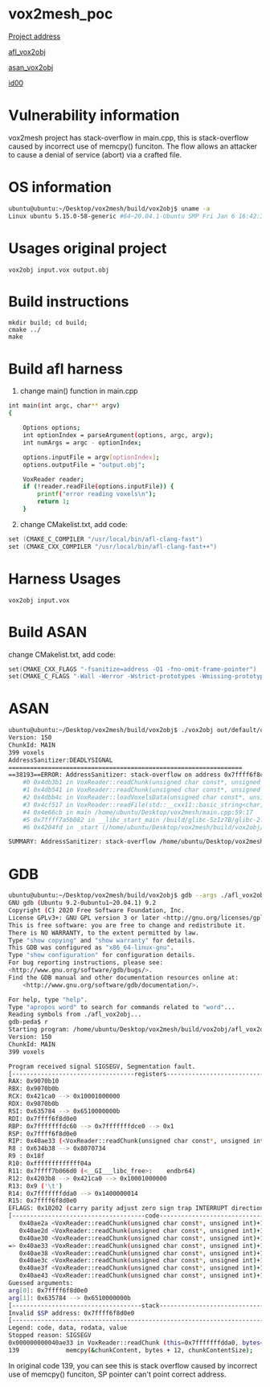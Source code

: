 # vox2mesh_poc

[Project address](https://github.com/cedricpinson/vox2mesh)

[afl_vox2obj](https://github.com/10cksYiqiyinHangzhouTechnology/vox2mesh_poc/blob/main/afl_vox2obj)

[asan_vox2obj](https://github.com/10cksYiqiyinHangzhouTechnology/vox2mesh_poc/blob/main/asan_vox2obj)

[id00](https://github.com/10cksYiqiyinHangzhouTechnology/vox2mesh_poc/blob/main/id00)

# Vulnerability information

vox2mesh project has stack-overflow in main.cpp, this is stack-overflow caused by incorrect use of memcpy() funciton. The flow allows an attacker to cause a denial of service (abort) via a crafted file.

# OS information

```bash
ubuntu@ubuntu:~/Desktop/vox2mesh/build/vox2obj$ uname -a
Linux ubuntu 5.15.0-58-generic #64~20.04.1-Ubuntu SMP Fri Jan 6 16:42:31 UTC 2023 x86_64 x86_64 x86_64 GNU/Linux
```

# Usages original project

```
vox2obj input.vox output.obj
```

# Build instructions

```
mkdir build; cd build;
cmake ../
make
```

# Build afl harness

1. change main() function in main.cpp 

```bash
int main(int argc, char** argv)
{

    Options options;
    int optionIndex = parseArgument(options, argc, argv);
    int numArgs = argc - optionIndex;

    options.inputFile = argv[optionIndex];
    options.outputFile = "output.obj";

    VoxReader reader;
    if (!reader.readFile(options.inputFile)) {
        printf("error reading voxels\n");
        return 1;
    }
```

2. change CMakelist.txt, add code:

```c
set (CMAKE_C_COMPILER "/usr/local/bin/afl-clang-fast")
set (CMAKE_CXX_COMPILER "/usr/local/bin/afl-clang-fast++")
```

# Harness Usages

```
vox2obj input.vox
```

# Build ASAN

change CMakelist.txt, add code:

```c
set(CMAKE_CXX_FLAGS "-fsanitize=address -O1 -fno-omit-frame-pointer")
set(CMAKE_C_FLAGS "-Wall -Werror -Wstrict-prototypes -Wmissing-prototypes")
```

# ASAN

```bash
ubuntu@ubuntu:~/Desktop/vox2mesh/build/vox2obj$ ./vox2obj out/default/crashes/id\:000000\,sig\:11\,src\:000002\,time\:9972\,execs\:836\,op\:havoc\,rep\:4 
Version: 150
ChunkId: MAIN
399 voxels
AddressSanitizer:DEADLYSIGNAL
=================================================================
==38193==ERROR: AddressSanitizer: stack-overflow on address 0x7ffff6f8ccf8 (pc 0x0000004db3b1 bp 0x7fffffffd990 sp 0x7ffff6f8cd00 T0)
    #0 0x4db3b1 in VoxReader::readChunk(unsigned char const*, unsigned int) /home/ubuntu/Desktop/vox2mesh/VoxReader.cpp:138:13
    #1 0x4db541 in VoxReader::readChunk(unsigned char const*, unsigned int) /home/ubuntu/Desktop/vox2mesh/VoxReader.cpp:152:13
    #2 0x4dbb4c in VoxReader::loadVoxelsData(unsigned char const*, unsigned long) /home/ubuntu/Desktop/vox2mesh/VoxReader.cpp:205:9
    #3 0x4cf517 in VoxReader::readFile(std::__cxx11::basic_string<char, std::char_traits<char>, std::allocator<char> > const&) /home/ubuntu/Desktop/vox2mesh/VoxReader.cpp:186:12
    #4 0x4e66cb in main /home/ubuntu/Desktop/vox2mesh/main.cpp:59:17
    #5 0x7ffff7a5b082 in __libc_start_main /build/glibc-SzIz7B/glibc-2.31/csu/../csu/libc-start.c:308:16
    #6 0x4204fd in _start (/home/ubuntu/Desktop/vox2mesh/build/vox2obj/vox2obj+0x4204fd)

SUMMARY: AddressSanitizer: stack-overflow /home/ubuntu/Desktop/vox2mesh/VoxReader.cpp:138:13 in VoxReader::readChunk(unsigned char const*, unsigned int)
```

# GDB

```bash
ubuntu@ubuntu:~/Desktop/vox2mesh/build/vox2obj$ gdb --args ./afl_vox2obj out/default/crashes/id\:000000\,sig\:11\,src\:000002\,time\:9972\,execs\:836\,op\:havoc\,rep\:4 
GNU gdb (Ubuntu 9.2-0ubuntu1~20.04.1) 9.2
Copyright (C) 2020 Free Software Foundation, Inc.
License GPLv3+: GNU GPL version 3 or later <http://gnu.org/licenses/gpl.html>
This is free software: you are free to change and redistribute it.
There is NO WARRANTY, to the extent permitted by law.
Type "show copying" and "show warranty" for details.
This GDB was configured as "x86_64-linux-gnu".
Type "show configuration" for configuration details.
For bug reporting instructions, please see:
<http://www.gnu.org/software/gdb/bugs/>.
Find the GDB manual and other documentation resources online at:
    <http://www.gnu.org/software/gdb/documentation/>.

For help, type "help".
Type "apropos word" to search for commands related to "word"...
Reading symbols from ./afl_vox2obj...
gdb-peda$ r 
Starting program: /home/ubuntu/Desktop/vox2mesh/build/vox2obj/afl_vox2obj out/default/crashes/id:000000,sig:11,src:000002,time:9972,execs:836,op:havoc,rep:4
Version: 150
ChunkId: MAIN
399 voxels

Program received signal SIGSEGV, Segmentation fault.
[----------------------------------registers-----------------------------------]
RAX: 0x9070b10 
RBX: 0x9070b0b 
RCX: 0x421ca0 --> 0x10001000000 
RDX: 0x9070b0b 
RSI: 0x635784 --> 0x6510000000b 
RDI: 0x7ffff6f8d0e0 
RBP: 0x7fffffffdc60 --> 0x7fffffffdce0 --> 0x1 
RSP: 0x7ffff6f8d0e0 
RIP: 0x40ae33 (<VoxReader::readChunk(unsigned char const*, unsigned int)+163>:	call   0x4051c0 <memcpy@plt>)
R8 : 0x634b38 --> 0x8070734 
R9 : 0x18f 
R10: 0xfffffffffffff04a 
R11: 0x7ffff7b066d0 (<__GI___libc_free>:	endbr64)
R12: 0x4203b8 --> 0x421ca0 --> 0x10001000000 
R13: 0x9 ('\t')
R14: 0x7fffffffdda0 --> 0x1400000014 
R15: 0x7ffff6f8d0e0
EFLAGS: 0x10202 (carry parity adjust zero sign trap INTERRUPT direction overflow)
[-------------------------------------code-------------------------------------]
   0x40ae2a <VoxReader::readChunk(unsigned char const*, unsigned int)+154>:	mov    r14,rdi
   0x40ae2d <VoxReader::readChunk(unsigned char const*, unsigned int)+157>:	mov    rdi,r15
   0x40ae30 <VoxReader::readChunk(unsigned char const*, unsigned int)+160>:	mov    rbx,rdx
=> 0x40ae33 <VoxReader::readChunk(unsigned char const*, unsigned int)+163>:	call   0x4051c0 <memcpy@plt>
   0x40ae38 <VoxReader::readChunk(unsigned char const*, unsigned int)+168>:	lea    rsi,[rbp-0x60]
   0x40ae3c <VoxReader::readChunk(unsigned char const*, unsigned int)+172>:	mov    rdi,r14
   0x40ae3f <VoxReader::readChunk(unsigned char const*, unsigned int)+175>:	mov    r14,QWORD PTR [rbp-0x38]
   0x40ae43 <VoxReader::readChunk(unsigned char const*, unsigned int)+179>:	mov    rdx,r15
Guessed arguments:
arg[0]: 0x7ffff6f8d0e0 
arg[1]: 0x635784 --> 0x6510000000b 
[------------------------------------stack-------------------------------------]
Invalid $SP address: 0x7ffff6f8d0e0
[------------------------------------------------------------------------------]
Legend: code, data, rodata, value
Stopped reason: SIGSEGV
0x000000000040ae33 in VoxReader::readChunk (this=0x7fffffffdda0, bytes=bytes@entry=0x635778 "\v\b\a\t\v\v\a\t\v\t\a\t\v", size=size@entry=0x9) at /home/ubuntu/Desktop/vox2mesh/VoxReader.cpp:139
139	            memcpy(&chunkContent, bytes + 12, chunkContentSize);

```

In original code 139, you can see this is stack overflow caused by incorrect use of memcpy() funciton, SP pointer can't point correct address.
